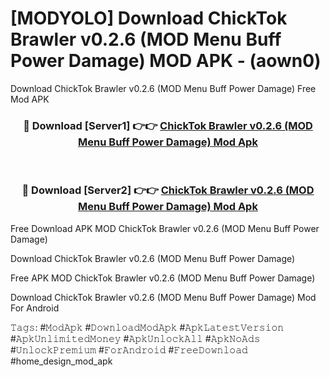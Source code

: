 # [MODYOLO] Download ChickTok Brawler v0.2.6 (MOD Menu Buff Power Damage) MOD APK - (aown0)
Download ChickTok Brawler v0.2.6 (MOD Menu Buff Power Damage) Free Mod APK

<div align="center">
<h3>🔴 Download [Server1] 👉👉 <a href="https://apk-comot.site?title=ChickTok_Brawler_v0.2.6_(MOD_Menu_Buff_Power_Damage)">ChickTok Brawler v0.2.6 (MOD Menu Buff Power Damage) Mod Apk</a></h3><br>

<h3>🔴 Download [Server2] 👉👉 <a href="https://apk-comot.site?title=ChickTok_Brawler_v0.2.6_(MOD_Menu_Buff_Power_Damage)">ChickTok Brawler v0.2.6 (MOD Menu Buff Power Damage) Mod Apk</a></h3>
</div>


Free Download APK MOD ChickTok Brawler v0.2.6 (MOD Menu Buff Power Damage)

Download ChickTok Brawler v0.2.6 (MOD Menu Buff Power Damage) 

Free APK MOD ChickTok Brawler v0.2.6 (MOD Menu Buff Power Damage) 

Download ChickTok Brawler v0.2.6 (MOD Menu Buff Power Damage) Mod For Android

𝚃𝚊𝚐𝚜: #𝙼𝚘𝚍𝙰𝚙𝚔 #𝙳𝚘𝚠𝚗𝚕𝚘𝚊𝚍𝙼𝚘𝚍𝙰𝚙𝚔 #𝙰𝚙𝚔𝙻𝚊𝚝𝚎𝚜𝚝𝚅𝚎𝚛𝚜𝚒𝚘𝚗 #𝙰𝚙𝚔𝚄𝚗𝚕𝚒𝚖𝚒𝚝𝚎𝚍𝙼𝚘𝚗𝚎𝚢 #𝙰𝚙𝚔𝚄𝚗𝚕𝚘𝚌𝚔𝙰𝚕𝚕 #𝙰𝚙𝚔𝙽𝚘𝙰𝚍𝚜 #𝚄𝚗𝚕𝚘𝚌𝚔𝙿𝚛𝚎𝚖𝚒𝚞𝚖 #𝙵𝚘𝚛𝙰𝚗𝚍𝚛𝚘𝚒𝚍 #𝙵𝚛𝚎𝚎𝙳𝚘𝚠𝚗𝚕𝚘𝚊𝚍 #home_design_mod_apk